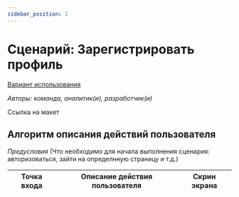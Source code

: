 ```yaml
---
sidebar_position: 1
---
```


# Сценарий: Зарегистрировать профиль

[Вариант использования](../../use-case/use-case.md#зарегистрировать-профиль)

*Авторы: команда, аналитик(и), разработчик(и)*

Ссылка на макет

## Алгоритм описания действий пользователя

*Предусловия* (Что необходимо для начала выполнения сценария: авторизоваться, зайти на определнную страницу и т.д.)

| Точка входа |  Описание действия пользователя    | Скрин экрана      |
| -------- | ------- | ------------- |


